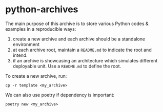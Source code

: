 # python-archives

The main purpose of this archive is to store various Python codes & examples in a reproducible ways: 
1. create a new archive and each archive should be a standalone environment
2. at each archive root, maintain a `README.md` to indicate the root and intend.
3. if an archive is showcasing an architecture which simulates different deployable unit. Use a `README.md` to define the root.

To create a new archive, run: 

```shell
cp -r template <my_archive>
```

We can also use poetry if dependency is important: 

```shell 
poetry new <my_archive>
```


